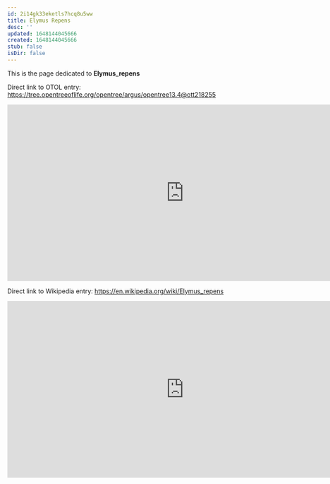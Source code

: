 ```yaml
---
id: 2i14gk33eketls7hcq8u5ww
title: Elymus Repens
desc: ''
updated: 1648144045666
created: 1648144045666
stub: false
isDir: false
---
```

This is the page dedicated to **Elymus_repens**


Direct link to OTOL entry: https://tree.opentreeoflife.org/opentree/argus/opentree13.4@ott218255



<html>
    <body>
    <iframe src="https://tree.opentreeoflife.org/opentree/argus/opentree13.4@ott218255"
    width="800" height="400" frameborder="0" allowfullscreen> </iframe>
    </body>
</html>
    


Direct link to Wikipedia entry: https://en.wikipedia.org/wiki/Elymus_repens



<html>
    <body>
    <iframe src="https://en.wikipedia.org/wiki/Elymus_repens"
    width="800" height="400" frameborder="0" allowfullscreen> </iframe>
    </body>
</html>
    
